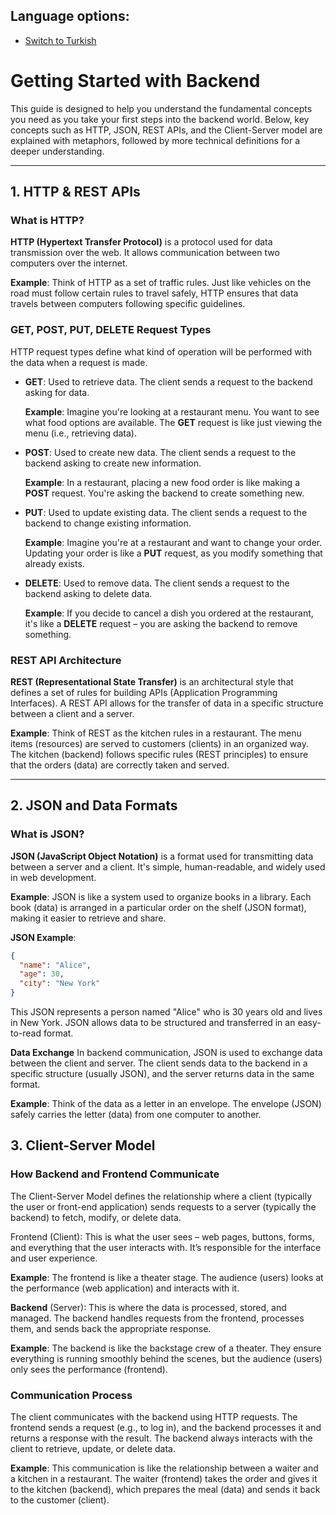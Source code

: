 ## Language options:
- [Switch to Turkish](README-tr.md)

# Getting Started with Backend

This guide is designed to help you understand the fundamental concepts you need as you take your first steps into the backend world. Below, key concepts such as HTTP, JSON, REST APIs, and the Client-Server model are explained with metaphors, followed by more technical definitions for a deeper understanding.

---

## 1. HTTP & REST APIs

### **What is HTTP?**
**HTTP (Hypertext Transfer Protocol)** is a protocol used for data transmission over the web. It allows communication between two computers over the internet.

**Example**: Think of HTTP as a set of traffic rules. Just like vehicles on the road must follow certain rules to travel safely, HTTP ensures that data travels between computers following specific guidelines.

### **GET, POST, PUT, DELETE Request Types**
HTTP request types define what kind of operation will be performed with the data when a request is made.

- **GET**: Used to retrieve data. The client sends a request to the backend asking for data.
  
  **Example**: Imagine you're looking at a restaurant menu. You want to see what food options are available. The **GET** request is like just viewing the menu (i.e., retrieving data).

- **POST**: Used to create new data. The client sends a request to the backend asking to create new information.
  
  **Example**: In a restaurant, placing a new food order is like making a **POST** request. You're asking the backend to create something new.

- **PUT**: Used to update existing data. The client sends a request to the backend to change existing information.
  
  **Example**: Imagine you're at a restaurant and want to change your order. Updating your order is like a **PUT** request, as you modify something that already exists.

- **DELETE**: Used to remove data. The client sends a request to the backend asking to delete data.
  
  **Example**: If you decide to cancel a dish you ordered at the restaurant, it's like a **DELETE** request – you are asking the backend to remove something.

### **REST API Architecture**
**REST (Representational State Transfer)** is an architectural style that defines a set of rules for building APIs (Application Programming Interfaces). A REST API allows for the transfer of data in a specific structure between a client and a server.

**Example**: Think of REST as the kitchen rules in a restaurant. The menu items (resources) are served to customers (clients) in an organized way. The kitchen (backend) follows specific rules (REST principles) to ensure that the orders (data) are correctly taken and served.

---

## 2. JSON and Data Formats

### **What is JSON?**
**JSON (JavaScript Object Notation)** is a format used for transmitting data between a server and a client. It's simple, human-readable, and widely used in web development.

**Example**: JSON is like a system used to organize books in a library. Each book (data) is arranged in a particular order on the shelf (JSON format), making it easier to retrieve and share.

**JSON Example**:

```json
{
  "name": "Alice",
  "age": 30,
  "city": "New York"
}
```
This JSON represents a person named "Alice" who is 30 years old and lives in New York. JSON allows data to be structured and transferred in an easy-to-read format.

**Data Exchange**
In backend communication, JSON is used to exchange data between the client and server. The client sends data to the backend in a specific structure (usually JSON), and the server returns data in the same format.

**Example**: Think of the data as a letter in an envelope. The envelope (JSON) safely carries the letter (data) from one computer to another.

## 3. Client-Server Model
### **How Backend and Frontend Communicate**

The Client-Server Model defines the relationship where a client (typically the user or front-end application) sends requests to a server (typically the backend) to fetch, modify, or delete data.

Frontend (Client): This is what the user sees – web pages, buttons, forms, and everything that the user interacts with. It’s responsible for the interface and user experience.

**Example**: The frontend is like a theater stage. The audience (users) looks at the performance (web application) and interacts with it.

**Backend** (Server): This is where the data is processed, stored, and managed. The backend handles requests from the frontend, processes them, and sends back the appropriate response.

**Example**: The backend is like the backstage crew of a theater. They ensure everything is running smoothly behind the scenes, but the audience (users) only sees the performance (frontend).

### **Communication Process** 
The client communicates with the backend using HTTP requests. The frontend sends a request (e.g., to log in), and the backend processes it and returns a response with the result. The backend always interacts with the client to retrieve, update, or delete data.

**Example**: This communication is like the relationship between a waiter and a kitchen in a restaurant. The waiter (frontend) takes the order and gives it to the kitchen (backend), which prepares the meal (data) and sends it back to the customer (client).